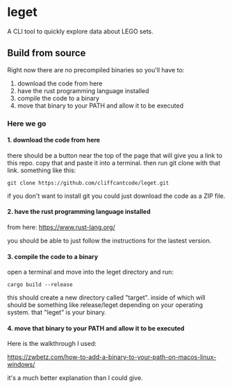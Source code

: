 # leget
A CLI tool to quickly explore data about LEGO sets.

## Build from source
Right now there are no precompiled binaries so you'll have to:
1. download the code from here
2. have the rust programming language installed
3. compile the code to a binary
4. move that binary to your PATH and allow it to be executed

### Here we go
#### 1. download the code from here

there should be a button near the top of the page that will give you a link to this repo.
copy that and paste it into a terminal. then run git clone with that link.
something like this:

	git clone https://github.com/cliffcantcode/leget.git

if you don't want to install git you could just download the code as a ZIP file.

#### 2. have the rust programming language installed

from here: https://www.rust-lang.org/  

you should be able to just follow the instructions for the lastest version. 

#### 3. compile the code to a binary

open a terminal and move into the leget directory and run:  

	cargo build --release  

this should create a new directory called "target". inside of which
will should be something like release/leget depending on your operating system.
that "leget" is your binary.

#### 4. move that binary to your PATH and allow it to be executed

Here is the walkthrough I used:  

https://zwbetz.com/how-to-add-a-binary-to-your-path-on-macos-linux-windows/  

it's a much better explanation than I could give.
